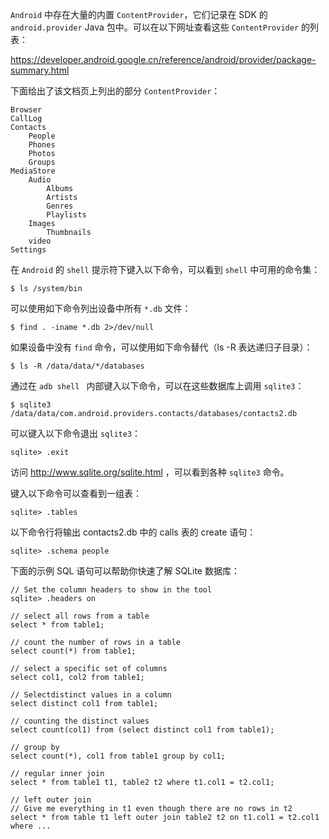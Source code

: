 `Android` 中存在大量的内置 `ContentProvider`，它们记录在 SDK 的 `android.provider` Java 包中。可以在以下网址查看这些 `ContentProvider` 的列表：

<https://developer.android.google.cn/reference/android/provider/package-summary.html>

下面给出了该文档页上列出的部分 `ContentProvider`：

```
Browser
CallLog
Contacts
	People
	Phones
	Photos
	Groups
MediaStore
	Audio
		Albums
		Artists
		Genres
		Playlists
	Images
		Thumbnails
	video
Settings
```

在 `Android` 的 `shell` 提示符下键入以下命令，可以看到 `shell` 中可用的命令集：

```shell
$ ls /system/bin
```

可以使用如下命令列出设备中所有 `*.db` 文件：

```shell
$ find . -iname *.db 2>/dev/null
```

如果设备中没有 `find` 命令，可以使用如下命令替代（ls -R 表达递归子目录）：

```shell
$ ls -R /data/data/*/databases
```

通过在 `adb shell ` 内部键入以下命令，可以在这些数据库上调用 `sqlite3`：

```shell
$ sqlite3 /data/data/com.android.providers.contacts/databases/contacts2.db
```

可以键入以下命令退出 `sqlite3`：

```shell
sqlite> .exit
```

访问 <http://www.sqlite.org/sqlite.html> ，可以看到各种 `sqlite3` 命令。

键入以下命令可以查看到一组表：

```shell
sqlite> .tables
```

以下命令行将输出 contacts2.db 中的 calls 表的 create 语句：

```shell
sqlite> .schema people
```

下面的示例 SQL 语句可以帮助你快速了解 SQLite 数据库：

```shell
// Set the column headers to show in the tool
sqlite> .headers on

// select all rows from a table
select * from table1;

// count the number of rows in a table
select count(*) from table1;

// select a specific set of columns
select col1, col2 from table1;

// Selectdistinct values in a column
select distinct col1 from table1;

// counting the distinct values
select count(col1) from (select distinct col1 from table1);

// group by 
select count(*), col1 from table1 group by col1;

// regular inner join
select * from table1 t1, table2 t2 where t1.col1 = t2.col1;

// left outer join
// Give me everything in t1 even though there are no rows in t2
select * from table t1 left outer join table2 t2 on t1.col1 = t2.col1 where ...
```



